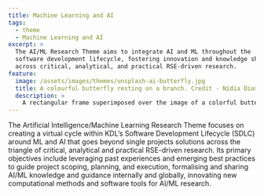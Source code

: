 ```yaml
---
title: Machine Learning and AI
tags:
  - theme
  - Machine Learning and AI
excerpt: >
  The AI/ML Research Theme aims to integrate AI and ML throughout the
  software development lifecycle, fostering innovation and knowledge sharing
  across critical, analytical, and practical RSE-driven research.
feature:
  image: /assets/images/themes/unsplash-ai-butterfly.jpg
  title: A colourful butterfly resting on a branch. Credit - Nidia Dias, Visualising AI.
  description: >
    A rectangular frame superimposed over the image of a colorful butterfly resting on a branch, surrounded by grass and a gray sky.
---
```


The Artificial Intelligence/Machine Learning Research Theme focuses on creating
a virtual cycle within KDL’s Software Development Lifecycle (SDLC) around ML and
AI that goes beyond single projects solutions across the triangle of critical,
analytical and practical RSE-driven research. Its primary objectives include
leveraging past experiences and emerging best practices to guide project scoping,
planning, and execution, formalising and sharing AI/ML knowledge and guidance
internally and globally, innovating new computational methods and software tools
for AI/ML research.
